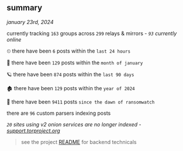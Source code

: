 
## summary
_january 23rd, 2024_

currently tracking `163` groups across `299` relays & mirrors - _`93` currently online_

⏲ there have been `6` posts within the `last 24 hours`

🦈 there have been `129` posts within the `month of january`

🪐 there have been `874` posts within the `last 90 days`

🏚 there have been `129` posts within the `year of 2024`

🦕 there have been `9411` posts `since the dawn of ransomwatch`

there are `96` custom parsers indexing posts

_`20` sites using v2 onion services are no longer indexed - [support.torproject.org](https://support.torproject.org/onionservices/v2-deprecation/)_

> see the project [README](https://github.com/joshhighet/ransomwatch#ransomwatch--) for backend technicals
